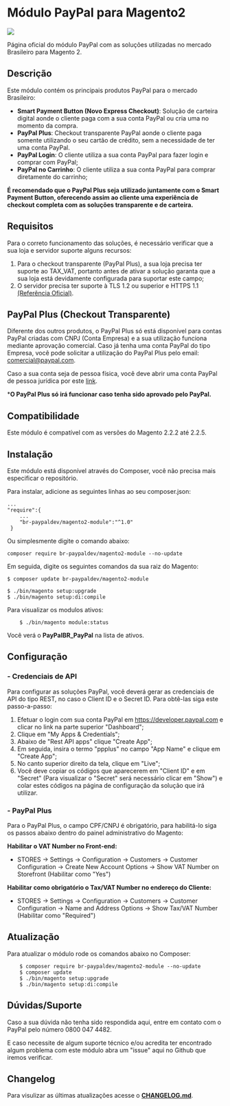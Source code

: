 # Módulo PayPal para Magento2
![](https://raw.githubusercontent.com/wiki/paypal/PayPal-PHP-SDK/images/homepage.jpg)

Página oficial do módulo PayPal com as soluções utilizadas no mercado Brasileiro para Magento 2.

## Descrição

Este módulo contém os principais produtos PayPal para o mercado Brasileiro:
- **Smart Payment Button (Novo Express Checkout)**: Solução de carteira digital aonde o cliente paga com a sua conta PayPal ou cria uma no momento da compra.
- **PayPal Plus**: Checkout transparente PayPal aonde o cliente paga somente utilizando o seu cartão de crédito, sem a necessidade de ter uma conta PayPal.
- **PayPal Login**: O cliente utiliza a sua conta PayPal para fazer login e comprar com PayPal;
- **PayPal no Carrinho**: O cliente utiliza a sua conta PayPal para comprar diretamente do carrinho;

**É recomendado que o PayPal Plus seja utilizado juntamente com o Smart Payment Button, oferecendo assim ao cliente uma experiência de checkout completa com as soluções transparente e de carteira.**

## Requisitos

Para o correto funcionamento das soluções, é necessário verificar que a sua loja e servidor suporte alguns recursos:
1. Para o checkout transparente (PayPal Plus), a sua loja precisa ter suporte ao TAX_VAT, portanto antes de ativar a solução garanta que a sua loja está devidamente configurada para suportar este campo;
2. O servidor precisa ter suporte à TLS 1.2 ou superior e HTTPS 1.1 [(Referência Oficial)](https://www.paypal.com/sg/webapps/mpp/tls-http-upgrade).

## PayPal Plus (Checkout Transparente)

Diferente dos outros produtos, o PayPal Plus só está disponível para contas PayPal criadas com CNPJ (Conta Empresa) e a sua utilização funciona mediante aprovação comercial. Caso já tenha uma conta PayPal do tipo Empresa, você pode solicitar a utilização do PayPal Plus pelo email: comercial@paypal.com.

Caso a sua conta seja de pessoa física, você deve abrir uma conta PayPal de pessoa jurídica por este [link](https://www.paypal.com/bizsignup/).


***O PayPal Plus só irá funcionar caso tenha sido aprovado pelo PayPal.**

## Compatibilidade

Este módulo é compatível com as versões do Magento 2.2.2 até 2.2.5. 

## Instalação

Este módulo está disponível através do Composer, você não precisa mais especificar o repositório. 

Para instalar, adicione as seguintes linhas ao seu composer.json:
 
```
...
"require":{
    ...
    "br-paypaldev/magento2-module":"^1.0"
 }
```
Ou simplesmente digite  o comando abaixo:
```
composer require br-paypaldev/magento2-module --no-update

```
 
Em seguida, digite os seguintes comandos da sua raiz do Magento:

```
$ composer update br-paypaldev/magento2-module

$ ./bin/magento setup:upgrade
$ ./bin/magento setup:di:compile
```
Para visualizar os modulos ativos:
```
    $ ./bin/magento module:status
```
Você verá o **PayPalBR_PayPal** na lista de ativos.

## Configuração
### - Credenciais de API
Para configurar as soluções PayPal, você deverá gerar as credenciais de API do tipo REST, no caso o Client ID e o Secret ID. Para obtê-las siga este passo-a-passo:
                
1. Efetuar o login com sua conta PayPal em https://developer.paypal.com e clicar no link na parte superior "Dashboard";
2. Clique em "My Apps & Credentials";
3. Abaixo de "Rest API apps" clique "Create App";
4. Em seguida, insira o termo "ppplus" no campo "App Name" e clique em "Create App";
5. No canto superior direito da tela, clique em "Live";
6. Você deve copiar os códigos que aparecerem em "Client ID" e em "Secret" (Para visualizar o "Secret" será necessário clicar em "Show") e colar estes códigos na página de configuração da solução que irá utilizar. 

### - PayPal Plus
Para o PayPal Plus, o campo CPF/CNPJ é obrigatório, para habilitá-lo siga os passos abaixo dentro do painel administrativo do Magento:

**Habilitar o VAT Number no Front-end:**
- STORES -> Settings -> Configuration -> Customers -> Customer Configuration -> Create New Account Options -> Show VAT Number on Storefront (Habilitar como "Yes")

**Habilitar como obrigatório o Tax/VAT Number no endereço do Cliente:**
- STORES -> Settings -> Configuration -> Customers -> Customer Configuration -> Name and Address Options -> Show Tax/VAT Number	 (Habilitar como "Required")

## Atualização

Para atualizar o módulo rode os comandos abaixo no Composer:

```
    $ composer require br-paypaldev/magento2-module --no-update
    $ composer update
    $ ./bin/magento setup:upgrade
    $ ./bin/magento setup:di:compile
```

## Dúvidas/Suporte

Caso a sua dúvida não tenha sido respondida aqui, entre em contato com o PayPal pelo número 0800 047 4482.

E caso necessite de algum suporte técnico e/ou acredita ter encontrado algum problema com este módulo abra um "issue" aqui no Github que iremos verificar.

## Changelog

Para visulizar as últimas atualizações acesse o [**CHANGELOG.md**](CHANGELOG.md).
